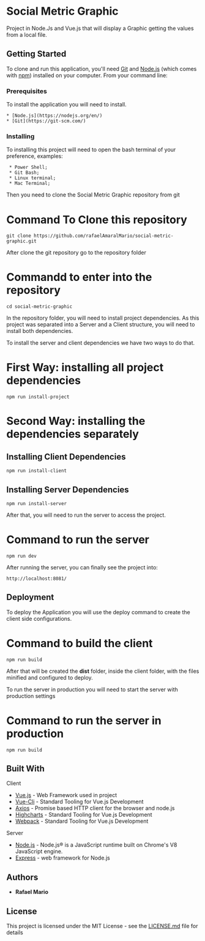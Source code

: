 
# Social Metric Graphic

Project in Node.Js and Vue.js that will display a Graphic getting the values from a local file.

## Getting Started

To clone and run this application, you'll need [Git](https://git-scm.com) and [Node.js](https://nodejs.org/en/download/) (which comes with [npm](http://npmjs.com)) installed on your computer. From your command line:


### Prerequisites

To install the application you will need to install.
```
* [Node.js](https://nodejs.org/en/)
* [Git](https://git-scm.com/)
```

### Installing

To installing this project will need to open the bash terminal of your preference, examples:

```
 * Power Shell;
 * Git Bash;
 * Linux terminal;
 * Mac Terminal;
```
Then you need to clone the Social Metric Graphic repository from git 

# Command To Clone this repository
```
git clone https://github.com/rafaelAmaralMario/social-metric-graphic.git
```

After clone the git repository go to the repository folder
# Commandd to enter into the repository
```
cd social-metric-graphic
```

In the repository folder, you will need to install project dependencies. 
As this project was separated into a Server and a Client structure, you will need to install both dependencies.

To install the server and client dependencies we have two ways to do that.

# First Way: installing all project dependencies   
```
npm run install-project
```

# Second Way: installing the dependencies separately  

## Installing Client Dependencies
```
npm run install-client
```
## Installing Server Dependencies

```
npm run install-server
```

After that, you will need to run the server to access the project.   

# Command to run the server
```
npm run dev
```

After running the server, you can finally see the project into: 

```
http://localhost:8081/
```

## Deployment

To deploy the Application you will use the deploy command to create the client side configurations.

# Command to build the client
```
npm run build
```
After that will be created the **dist** folder, inside the client folder, with the files minified and configured to deploy.

To run the server in production you will need to start the server with production settings 
# Command to run the server in production
```
npm run build
```

## Built With

Client 
* [Vue.js](https://vuejs.org/) - Web Framework used in project
* [Vue-Cli](https://cli.vuejs.org/) - Standard Tooling for Vue.js Development
* [Axios](https://github.com/axios/axios) - Promise based HTTP client for the browser and node.js
* [Highcharts](https://highcharts.com/) - Standard Tooling for Vue.js Development
* [Webpack](https://webpack.js.org/) - Standard Tooling for Vue.js Development

Server
* [Node.js](https://nodejs.org/en/) - Node.js® is a JavaScript runtime built on Chrome's V8 JavaScript engine.
* [Express](http://expressjs.com/) - web framework for Node.js

## Authors

* **Rafael Mario** 

## License

This project is licensed under the MIT License - see the [LICENSE.md](LICENSE.md) file for details
